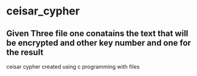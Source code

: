 # ceisar_cypher
## Given Three file one conatains the text that will be encrypted and other key number and one for the result
ceisar cypher created using c programming with files 
